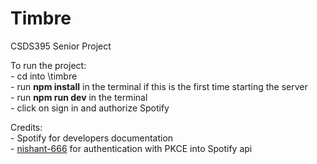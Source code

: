 # Timbre
CSDS395 Senior Project

To run the project:  
    - cd into \timbre  
    - run **npm install** in the terminal if this is the first time starting the server  
    - run **npm run dev** in the terminal  
    - click on sign in and authorize Spotify

Credits:  
    - Spotify for developers documentation  
    - [nishant-666](https://github.com/nishant-666) for authentication with PKCE into Spotify api  
